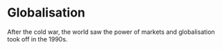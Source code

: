 # Globalisation

After the cold war, the world saw the power of markets and globalisation took off in the 1990s.
